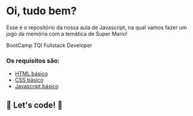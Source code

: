 # Oi, tudo bem? 

Esse é o repositório da nossa aula de Javascript, na qual vamos fazer um jogo da memória com a temática de Super Mario! 

BootCamp TQI Fullstack Developer

### Os requisitos são:

* [HTML básico](https://www.w3schools.com/html/)
* [CSS básico](https://developer.mozilla.org/pt-BR/docs/Web/CSS)
* [Javascript básico](https://developer.mozilla.org/pt-BR/docs/Web/JavaScript)
 


## 🚀 Let's code! 🚀
